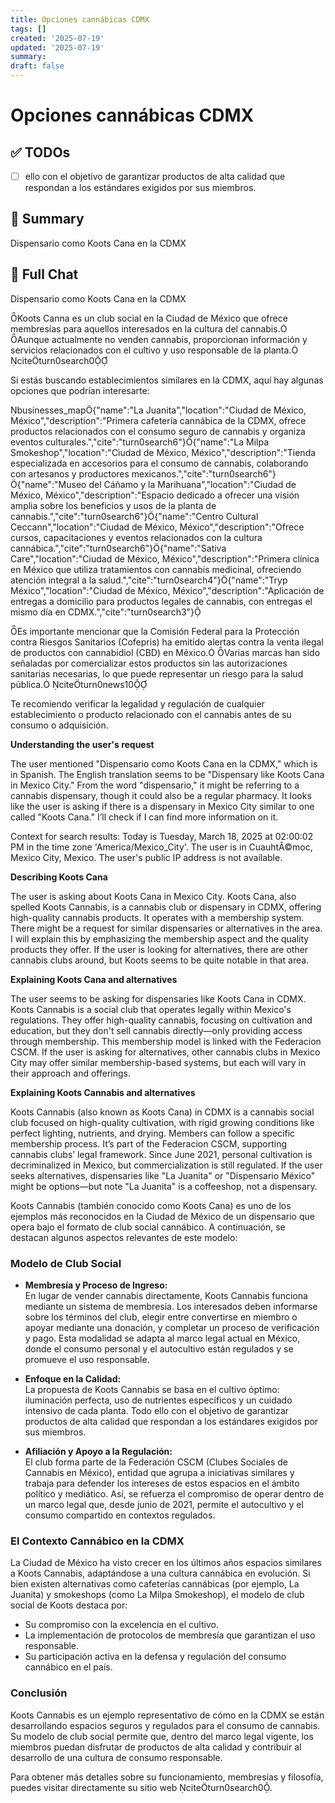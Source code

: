 ```yaml
---
title: Opciones cannábicas CDMX
tags: []
created: '2025-07-19'
updated: '2025-07-19'
summary:
draft: false
---
```


# Opciones cannábicas CDMX

## ✅ TODOs
- [ ] ello con el objetivo de garantizar productos de alta calidad que respondan a los estándares exigidos por sus miembros.

## 📌 Summary
Dispensario como Koots Cana en la CDMX

## 🧠 Full Chat


Dispensario como Koots Cana en la CDMX



Koots Canna es un club social en la Ciudad de México que ofrece membresías para aquellos interesados en la cultura del cannabis. Aunque actualmente no venden cannabis, proporcionan información y servicios relacionados con el cultivo y uso responsable de la planta. citeturn0search0

Si estás buscando establecimientos similares en la CDMX, aquí hay algunas opciones que podrían interesarte:

businesses_map{"name":"La Juanita","location":"Ciudad de México, México","description":"Primera cafetería cannábica de la CDMX, ofrece productos relacionados con el consumo seguro de cannabis y organiza eventos culturales.","cite":"turn0search6"}{"name":"La Milpa Smokeshop","location":"Ciudad de México, México","description":"Tienda especializada en accesorios para el consumo de cannabis, colaborando con artesanos y productores mexicanos.","cite":"turn0search6"}{"name":"Museo del Cáñamo y la Marihuana","location":"Ciudad de México, México","description":"Espacio dedicado a ofrecer una visión amplia sobre los beneficios y usos de la planta de cannabis.","cite":"turn0search6"}{"name":"Centro Cultural Ceccann","location":"Ciudad de México, México","description":"Ofrece cursos, capacitaciones y eventos relacionados con la cultura cannábica.","cite":"turn0search6"}{"name":"Sativa Care","location":"Ciudad de México, México","description":"Primera clínica en México que utiliza tratamientos con cannabis medicinal, ofreciendo atención integral a la salud.","cite":"turn0search4"}{"name":"Tryp México","location":"Ciudad de México, México","description":"Aplicación de entregas a domicilio para productos legales de cannabis, con entregas el mismo día en CDMX.","cite":"turn0search3"}

Es importante mencionar que la Comisión Federal para la Protección contra Riesgos Sanitarios (Cofepris) ha emitido alertas contra la venta ilegal de productos con cannabidiol (CBD) en México. Varias marcas han sido señaladas por comercializar estos productos sin las autorizaciones sanitarias necesarias, lo que puede representar un riesgo para la salud pública. citeturn0news10

Te recomiendo verificar la legalidad y regulación de cualquier establecimiento o producto relacionado con el cannabis antes de su consumo o adquisición. 





**Understanding the user's request**

The user mentioned "Dispensario como Koots Cana en la CDMX," which is in Spanish. The English translation seems to be "Dispensary like Koots Cana in Mexico City." From the word "dispensario," it might be referring to a cannabis dispensary, though it could also be a regular pharmacy. It looks like the user is asking if there is a dispensary in Mexico City similar to one called "Koots Cana." I’ll check if I can find more information on it.

Context for search results:
Today is Tuesday, March 18, 2025 at 02:00:02 PM in the time zone 'America/Mexico_City'. The user is in CuauhtÃ©moc, Mexico City, Mexico. The user's public IP address is not available.


**Describing Koots Cana**

The user is asking about Koots Cana in Mexico City. Koots Cana, also spelled Koots Cannabis, is a cannabis club or dispensary in CDMX, offering high-quality cannabis products. It operates with a membership system. There might be a request for similar dispensaries or alternatives in the area. I will explain this by emphasizing the membership aspect and the quality products they offer. If the user is looking for alternatives, there are other cannabis clubs around, but Koots seems to be quite notable in that area.

**Explaining Koots Cana and alternatives**

The user seems to be asking for dispensaries like Koots Cana in CDMX. Koots Cannabis is a social club that operates legally within Mexico's regulations. They offer high-quality cannabis, focusing on cultivation and education, but they don't sell cannabis directly—only providing access through membership. This membership model is linked with the Federacion CSCM. If the user is asking for alternatives, other cannabis clubs in Mexico City may offer similar membership-based systems, but each will vary in their approach and offerings.

**Explaining Koots Cannabis and alternatives**

Koots Cannabis (also known as Koots Cana) in CDMX is a cannabis social club focused on high-quality cultivation, with rigid growing conditions like perfect lighting, nutrients, and drying. Members can follow a specific membership process. It’s part of the Federacion CSCM, supporting cannabis clubs’ legal framework. Since June 2021, personal cultivation is decriminalized in Mexico, but commercialization is still regulated. If the user seeks alternatives, dispensaries like "La Juanita" or "Dispensario México" might be options—but note "La Juanita" is a coffeeshop, not a dispensary.

Koots Cannabis (también conocido como Koots Cana) es uno de los ejemplos más reconocidos en la Ciudad de México de un dispensario que opera bajo el formato de club social cannábico. A continuación, se destacan algunos aspectos relevantes de este modelo:

### Modelo de Club Social

- **Membresía y Proceso de Ingreso:**  
  En lugar de vender cannabis directamente, Koots Cannabis funciona mediante un sistema de membresía. Los interesados deben informarse sobre los términos del club, elegir entre convertirse en miembro o apoyar mediante una donación, y completar un proceso de verificación y pago. Esta modalidad se adapta al marco legal actual en México, donde el consumo personal y el autocultivo están regulados y se promueve el uso responsable.

- **Enfoque en la Calidad:**  
  La propuesta de Koots Cannabis se basa en el cultivo óptimo: iluminación perfecta, uso de nutrientes específicos y un cuidado intensivo de cada planta. Todo ello con el objetivo de garantizar productos de alta calidad que respondan a los estándares exigidos por sus miembros.

- **Afiliación y Apoyo a la Regulación:**  
  El club forma parte de la Federación CSCM (Clubes Sociales de Cannabis en México), entidad que agrupa a iniciativas similares y trabaja para defender los intereses de estos espacios en el ámbito político y mediático. Así, se refuerza el compromiso de operar dentro de un marco legal que, desde junio de 2021, permite el autocultivo y el consumo compartido en contextos regulados.

### El Contexto Cannábico en la CDMX

La Ciudad de México ha visto crecer en los últimos años espacios similares a Koots Cannabis, adaptándose a una cultura cannábica en evolución. Si bien existen alternativas como cafeterías cannábicas (por ejemplo, La Juanita) y smokeshops (como La Milpa Smokeshop), el modelo de club social de Koots destaca por:

- Su compromiso con la excelencia en el cultivo.
- La implementación de protocolos de membresía que garantizan el uso responsable.
- Su participación activa en la defensa y regulación del consumo cannábico en el país.

### Conclusión

Koots Cannabis es un ejemplo representativo de cómo en la CDMX se están desarrollando espacios seguros y regulados para el consumo de cannabis. Su modelo de club social permite que, dentro del marco legal vigente, los miembros puedan disfrutar de productos de alta calidad y contribuir al desarrollo de una cultura de consumo responsable.

Para obtener más detalles sobre su funcionamiento, membresías y filosofía, puedes visitar directamente su sitio web citeturn0search0.